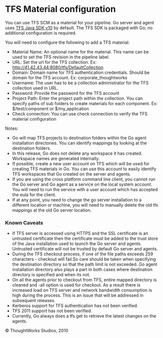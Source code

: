 
 

TFS Material configuration
==========================

You can use TFS SCM as a material for your pipeline. Go server and agent
uses [TFS Java SDK
v10](http://www.microsoft.com/en-us/download/details.aspx?id=22616) by
default. The TFS SDK is packaged with Go; no additional configuration is
required.

You will need to configure the following to add a TFS material:

-   Material Name: An optional name for the material. This name can be
    used to set the TFS revision in the pipeline label.
-   URL: Set the url for the TFS collection. Ex:
    http://41.42.43.44:8080/tfs/DefaultCollection
-   Domain: Domain name for TFS authentication credentials. Should be
    domain for the TFS account. Ex: corporate\_thoughtworks
-   Username: The user has to be a collection administrator for the TFS
    collection used in URL.
-   Password: Provide the password for the TFS account
-   Project Path: Enter the project path within the collection. You can
    specify paths of sub folders to create materials for each component.
    Ex: \$/test/component or \$/my\_application
-   Check connection: You can use check connection to verify the TFS
    material configuration

Notes:

-   Go will map TFS projects to destination folders within the Go agent
    installation directories. You can identify mappings by looking at
    the destination folders.
-   In this release, Go does not delete any workspace it has created.
    Workspace names are generated internally.
-   If possible, create a new user account on TFS which will be used for
    creating TFS materials in Go. You can use this account to easily
    identify TFS workspaces that Go created on the server and agents.
-   If you are using the cross platform command line client, you cannot
    run the Go server and Go agent as a service on the local system
    account. You will need to run the service with a user account which
    has accepted the eula for the client.
-   If at any point, you need to change the go server installation to a
    different location or machine, you will need to manually delete the
    old tfs mappings at the old Go server location.

### Known Caveats

-   If TFS server is accessed using HTTPS and the SSL certificate is an
    untrusted certificate then the certificate must be added to the
    trust store of the Java installation used to launch the Go server
    and agents. Untrusted certificate will not be trusted by default Go
    server and agents.
-   During the TFS checkout process, if one of the file paths exceeds
    259 characters - checkout will fail.So care should be taken when
    specifying the destination directory so that the path limit is not
    exceeded. Go agent installation directory also plays a part in both
    cases where destination directory is specified and when its not.
-   On all the agents prior to checkout from TFS, entire mapped
    directory is cleaned and -all option is used for checkout. As a
    result there is increased load on TFS server and network bandwidth
    consumption is high during the process. This is an issue that will
    be addressed in subsequent releases.
-   Kerberos support for TFS authentication has not been verified.
-   TFS 2011 support has not been verified.
-   Currently, Go always does a tfs get to retrieve the latest changes
    on the agents.





© ThoughtWorks Studios, 2010

